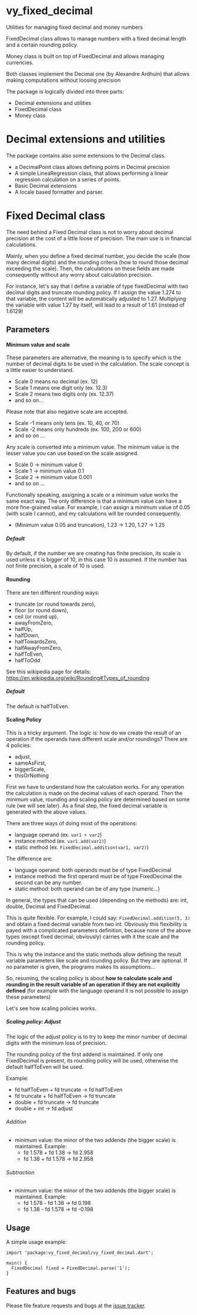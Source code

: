 # vy_fixed_decimal

Utilities for managing fixed decimal and money numbers

FixedDecimal class allows to manage numbers with a fixed decimal length and a certain rounding policy.

Money class is built on top of FixedDecimal and allows managing currencies.

Both classes implement the Decimal one (by Alexandre Ardhuin) that allows making computations without loosing precision

The package is logically divided into three parts:
- Decimal extensions and utilities
- FixedDecimal class
- Money class

# Decimal extensions and utilities

The package contains also some extensions to the Decimal class.
- a DecimalPoint class allows defining points in Decimal precision
- A simple LineaRegression class, that allows performing a linear regression calculation on a series of points. 
- Basic Decimal extensions  
- A locale based formatter and parser.

# Fixed Decimal class

The need behind a Fixed Decimal class is not to worry about decimal precision at the cost of a little loose of precision.
The main use is in financial calculations.

Mainly, when you define a fixed decimal number, you decide the scale (how many decimal digits) and the rounding criteria (how to round those decimal exceeding the scale).
Then, the calculations on these fields are made consequently without any worry about calculation precision.

For instance, let's say that I define a variable of type fixedDecimal with two decimal digits and truncate rounding policy.
If I assign the value 1.274 to that variable, the content will be automatically adjusted to 1.27.
Multiplying the variable with value 1.27 by itself, will lead to a result of 1.61 (instead of 1.6129)

## Parameters

#### Minimum value and scale
These parameters are alternative, the meaning is to specify which is the number of decimal digits to be used in the calculation.
The scale concept is a little easier to understand.
- Scale 0 means no decimal (ex. 12)
- Scale 1 means one digit only (ex. 12.3)
- Scale 2 means two digits only (ex. 12.37)
- and so on...

Please note that also negative scale are accepted.
- Scale -1 means only tens (ex. 10, 40, or 70)
- Scale -2 means only hundreds (ex. 100, 200 or 600)
- and so on ...

Any scale is converted into a minimum value. 
The minimum value is the lesser value you can use based on the scale assigned.
- Scale 0 -> minimum value 0
- Scale 1 -> minimum value 0.1
- Scale 2 -> minimum value 0.001
- and so on ...

Functionally speaking, assigning a scale or a minimum value works the same exact way.
The only difference is that a minimum value can have a more fine-grained value.
For example, I can assign a minimum value of 0.05 (with scale I cannot), 
and my calculations will be rounded consequently.
- (Minimum value 0.05 and truncation), 1.23 -> 1.20, 1.27 -> 1.25

##### Default

By default, if the number we are creating has finite precision, 
its scale is used unless it is bigger of 10, in this case 10 is assumed.
If the number has not finite precision, a scale of 10 is used.

#### Rounding

There are ten different rounding ways:
  - truncate (or round towards zero),
  - floor (or round down),
  - ceil (or round up),
  - awayFromZero,
  - halfUp,
  - halfDown,
  - halfTowardsZero,
  - halfAwayFromZero,
  - halfToEven,
  - halfToOdd
  
  See this wikipedia page for details: 
    https://en.wikipedia.org/wiki/Rounding#Types_of_rounding
    
    
##### Default

The default is halfToEven.

#### Scaling Policy

This is a tricky argument. 
The logic is: how do we create the result of an operation if the operands 
have different scale and/or roundings?
There are 4 policies:
 - adjust,
 - sameAsFirst,
 - biggerScale, 
 - thisOrNothing
 
 First we have to understand how the calculation works.
 For any operation the calculation is made on the decimal values of each operand.
 Then the minimum value, rounding and scaling policy are determined based on some rule 
 (we will see later). As a final step, the fixed decimal variable is generated with 
 the above values.
 
There are three ways of doing most of the operations:
 - language operand (ex. `var1 + var2`)
 - instance method  (ex. `var1.add(var2)`)
 - static method (ex. `FixedDecimal.addition(var1, var2)`)
 
The difference are:
- language operand: both operands must be of type FixedDecimal
- instance method: the first operand must be of type FixedDecimal the 
  second can be any number.
- static method: both operand can be of any type (numeric...)

In general, the types that can be used (depending on the methods) are: int, double, Decimal and FixedDecimal.

This is quite flexible. For example, I could say: `FixedDecimal.addition(5, 3)` 
and obtain a fixed decimal variable from two int.
Obviously this flexibility is payed with a complicated parameters definition, 
because none of the above types (except fixed decimal, obviously) carries with it
the scale and the rounding policy.  

This is why the instance and the static methods allow defining the result variable
parameters like scale and rounding policy. But they are optional. 
If no parameter is given, the programs makes its assumptions...

So, resuming, the scaling policy is about **how to calculate scale and rounding in
the result variable of an operation if they are not explicitly defined** 
(for example with the language operand it is not possible to assign these parameters)

Let's see how scaling policies works. 
 
##### Scaling policy: Adjust

The logic of the adjust policy is to try to keep the minor number of decimal 
digits with the minimum loss of precision.

The rounding policy of the first addend is maintained. 
If only one FixedDecimal is present, its rounding policy will be used, 
otherwise the default halfToEven will be used.

Example: 
 - fd halfToEven + fd truncate -> fd halfToEven
 - fd truncate + fd halfToEven -> fd truncate
 - double + fd truncate -> fd truncate
 - double + int -> fd adjust

###### Addition

- minimum value: the minor of the two addends (the bigger scale) is maintained.
  Example:
  - fd 1.578 + fd 1.38 -> fd 2.958
  - fd 1.38 + fd 1.578 -> fd 2.958
          
###### Subtraction

- minimum value: the minor of the two addends (the bigger scale) is maintained.
  Example:
  - fd 1.578 - fd 1.38 -> fd 0.198
  - fd 1.38 - fd 1.578 -> fd -0.198
          
## Usage

A simple usage example:

    import 'package:vy_fixed_decimal/vy_fixed_decimal.dart';

    main() {
      FixedDecimal fixed = FixedDecimal.parse('1');
    }

## Features and bugs

Please file feature requests and bugs at the [issue tracker][tracker].

[tracker]: https://github.com/giorgiofran/vy_fixed_decimal/issues